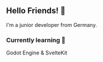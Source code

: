 ## Hello Friends! 👋

I'm a junior developer from Germany.

### Currently learning 📖

Godot Engine & SvelteKit
